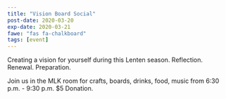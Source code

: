 ```yaml
---
title: "Vision Board Social"
post-date: 2020-03-20
exp-date: 2020-03-21
fawe: "fas fa-chalkboard"
tags: [event]
---
```

Creating a vision for yourself during this Lenten season. Reflection. Renewal. Preparation. 

Join us in the MLK room for crafts, boards, drinks, food, music from 6:30 p.m. - 9:30 p.m. $5 Donation.